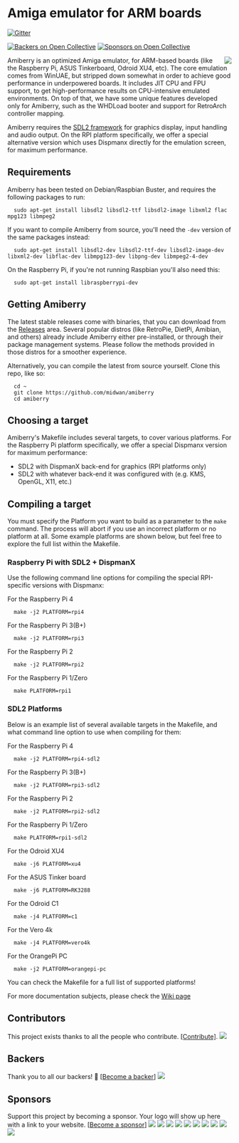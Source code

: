 # Amiga emulator for ARM boards

[![Gitter](https://badges.gitter.im/amiberry/Amiberry.svg)](https://gitter.im/amiberry/Amiberry?utm_source=badge&utm_medium=badge&utm_campaign=pr-badge)

[![Backers on Open Collective](https://opencollective.com/amiberry/backers/badge.svg)](#backers) [![Sponsors on Open Collective](https://opencollective.com/amiberry/sponsors/badge.svg)](#sponsors)

<img src="resources/icon.png" align="right" />

Amiberry is an optimized Amiga emulator, for ARM-based boards (like the Raspberry Pi, ASUS Tinkerboard, Odroid XU4, etc). The core emulation comes from WinUAE, but stripped down somewhat in order to achieve good performance in underpowered boards. It includes JIT CPU and FPU support, to get high-performance results on CPU-intensive emulated environments. On top of that, we have some unique features developed only for Amiberry, such as the WHDLoad booter and support for RetroArch controller mapping.

Amiberry requires the [SDL2 framework](https://libsdl.org) for graphics display, input handling and audio output. On the RPI platform specifically, we offer a special alternative version which uses Dispmanx directly for the emulation screen, for maximum performance.

## Requirements

Amiberry has been tested on Debian/Raspbian Buster, and requires the following packages to run:

      sudo apt-get install libsdl2 libsdl2-ttf libsdl2-image libxml2 flac mpg123 libmpeg2

If you want to compile Amiberry from source, you'll need the `-dev` version of the same packages instead:

      sudo apt-get install libsdl2-dev libsdl2-ttf-dev libsdl2-image-dev libxml2-dev libflac-dev libmpg123-dev libpng-dev libmpeg2-4-dev

On the Raspberry Pi, if you're not running Raspbian you'll also need this:

      sudo apt-get install libraspberrypi-dev

## Getting Amiberry

The latest stable releases come with binaries, that you can download from the [Releases](https://github.com/midwan/amiberry/releases) area.
Several popular distros (like RetroPie, DietPi, Amibian, and others) already include Amiberry either pre-installed, or through their package management systems.
Please follow the methods provided in those distros for a smoother experience.

Alternatively, you can compile the latest from source yourself. Clone this repo, like so:

      cd ~
      git clone https://github.com/midwan/amiberry
      cd amiberry

## Choosing a target

Amiberry's Makefile includes several targets, to cover various platforms. For the Raspberry Pi platform specifically, we offer a special Dispmanx version for maximum performance:

- SDL2 with DispmanX back-end for graphics (RPI platforms only)
- SDL2 with whatever back-end it was configured with (e.g. KMS, OpenGL, X11, etc.)

## Compiling a target

You must specify the Platform you want to build as a parameter to the `make` command. The process will abort if you use an incorrect platform or no platform at all.
Some example platforms are shown below, but feel free to explore the full list within the Makefile.

### Raspberry Pi with SDL2 + DispmanX

Use the following command line options for compiling the special RPI-specific versions with Dispmanx:

For the Raspberry Pi 4

      make -j2 PLATFORM=rpi4

For the Raspberry Pi 3(B+)

      make -j2 PLATFORM=rpi3

For the Raspberry Pi 2

      make -j2 PLATFORM=rpi2

For the Raspberry Pi 1/Zero

      make PLATFORM=rpi1

### SDL2 Platforms

Below is an example list of several available targets in the Makefile, and what command line option to use when compiling for them:

For the Raspberry Pi 4

      make -j2 PLATFORM=rpi4-sdl2

For the Raspberry Pi 3(B+)

      make -j2 PLATFORM=rpi3-sdl2

For the Raspberry Pi 2

      make -j2 PLATFORM=rpi2-sdl2

For the Raspberry Pi 1/Zero

      make PLATFORM=rpi1-sdl2

For the Odroid XU4

      make -j6 PLATFORM=xu4

For the ASUS Tinker board

      make -j6 PLATFORM=RK3288

For the Odroid C1

      make -j4 PLATFORM=c1

For the Vero 4k

      make -j4 PLATFORM=vero4k

For the OrangePi PC

      make -j2 PLATFORM=orangepi-pc

You can check the Makefile for a full list of supported platforms!

For more documentation subjects, please check the [Wiki page](https://github.com/midwan/amiberry/wiki)

## Contributors

This project exists thanks to all the people who contribute. [[Contribute]](../.github/CONTRIBUTING.md).
<a href="graphs/contributors"><img src="https://opencollective.com/amiberry/contributors.svg?width=890" /></a>

## Backers

Thank you to all our backers! 🙏 [[Become a backer](https://opencollective.com/amiberry#backer)]
<a href="https://opencollective.com/amiberry#backers" target="_blank"><img src="https://opencollective.com/amiberry/backers.svg?width=890"></a>

## Sponsors

Support this project by becoming a sponsor. Your logo will show up here with a link to your website. [[Become a sponsor](https://opencollective.com/amiberry#sponsor)]
<a href="https://opencollective.com/amiberry/sponsor/0/website" target="_blank"><img src="https://opencollective.com/amiberry/sponsor/0/avatar.svg"></a>
<a href="https://opencollective.com/amiberry/sponsor/1/website" target="_blank"><img src="https://opencollective.com/amiberry/sponsor/1/avatar.svg"></a>
<a href="https://opencollective.com/amiberry/sponsor/2/website" target="_blank"><img src="https://opencollective.com/amiberry/sponsor/2/avatar.svg"></a>
<a href="https://opencollective.com/amiberry/sponsor/3/website" target="_blank"><img src="https://opencollective.com/amiberry/sponsor/3/avatar.svg"></a>
<a href="https://opencollective.com/amiberry/sponsor/4/website" target="_blank"><img src="https://opencollective.com/amiberry/sponsor/4/avatar.svg"></a>
<a href="https://opencollective.com/amiberry/sponsor/5/website" target="_blank"><img src="https://opencollective.com/amiberry/sponsor/5/avatar.svg"></a>
<a href="https://opencollective.com/amiberry/sponsor/6/website" target="_blank"><img src="https://opencollective.com/amiberry/sponsor/6/avatar.svg"></a>
<a href="https://opencollective.com/amiberry/sponsor/7/website" target="_blank"><img src="https://opencollective.com/amiberry/sponsor/7/avatar.svg"></a>
<a href="https://opencollective.com/amiberry/sponsor/8/website" target="_blank"><img src="https://opencollective.com/amiberry/sponsor/8/avatar.svg"></a>
<a href="https://opencollective.com/amiberry/sponsor/9/website" target="_blank"><img src="https://opencollective.com/amiberry/sponsor/9/avatar.svg"></a>

